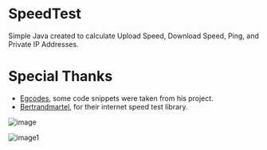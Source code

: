 # SpeedTest
Simple Java created to calculate Upload Speed, Download Speed, Ping, and Private IP Addresses.

# Special Thanks
* [Egcodes](https://github.com/egcodes/speed-test), some code snippets were taken from his project.
* [Bertrandmartel](https://github.com/bertrandmartel/speed-test-lib), for their internet speed test library.


![image](https://cdn.discordapp.com/attachments/574011344194633767/867974001752961064/Screenshot_20210722-233824.png)

![image1](https://cdn.discordapp.com/attachments/574011344194633767/867974002205925426/Screenshot_20210722-233838.png)
